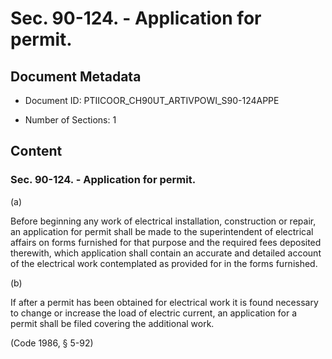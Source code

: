 # Sec. 90-124. - Application for permit.

## Document Metadata

- Document ID: PTIICOOR_CH90UT_ARTIVPOWI_S90-124APPE

- Number of Sections: 1


## Content

### Sec. 90-124. - Application for permit.

(a)


Before beginning any work of electrical installation, construction or repair, an application
for permit shall be made to the superintendent of electrical affairs on forms furnished
for that purpose and the required fees deposited therewith, which application shall
contain an accurate and detailed account of the electrical work contemplated as provided
for in the forms furnished.


(b)


If after a permit has been obtained for electrical work it is found necessary to change
or increase the load of electric current, an application for a permit shall be filed
covering the additional work.


(Code 1986, § 5-92)


